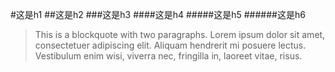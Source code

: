 #这是h1
##这是h2
###这是h3
####这是h4
#####这是h5
######这是h6

> This is a blockquote with two paragraphs. Lorem ipsum dolor sit amet,
consectetuer adipiscing elit. Aliquam hendrerit mi posuere lectus.
Vestibulum enim wisi, viverra nec, fringilla in, laoreet vitae, risus.

